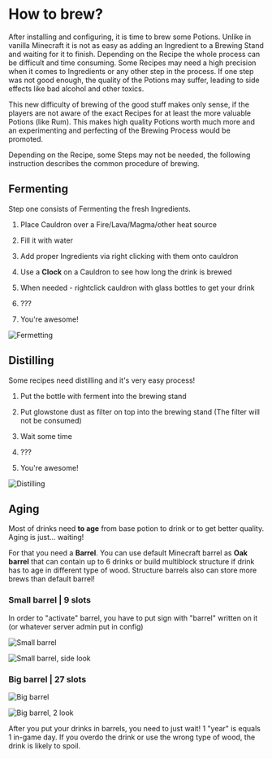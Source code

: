 
# How to brew?

After installing and configuring, it is time to brew some Potions. Unlike in vanilla Minecraft it is not as easy as adding an Ingredient to a Brewing Stand and waiting for it to finish. Depending on the Recipe the whole process can be difficult and time consuming. Some Recipes may need a high precision when it comes to Ingredients or any other step in the process. If one step was not good enough, the quality of the Potions may suffer, leading to side effects like bad alcohol and other toxics.

This new difficulty of brewing of the good stuff makes only sense, if the players are not aware of the exact Recipes for at least the more valuable Potions (like Rum). This makes high quality Potions worth much more and an experimenting and perfecting of the Brewing Process would be promoted.

Depending on the Recipe, some Steps may not be needed, the following instruction describes the common procedure of brewing.

## Fermenting

Step one consists of Fermenting the fresh Ingredients.

1. Place Cauldron over a Fire/Lava/Magma/other heat source

2. Fill it with water

3. Add proper Ingredients via right clicking with them onto cauldron

4. Use a **Clock** on a Cauldron to see how long the drink is brewed

5. When needed - rightclick cauldron with glass bottles to get your drink

6. ???

7. You're awesome!

![Fermetting](https://camo.githubusercontent.com/c5cb7d3fe6ada1cd5fb1bec17d35774ed16ddee4bb39fbc473ef7b062bf34119/687474703a2f2f692e696d6775722e636f6d2f3144636c6e31392e706e67)

## Distilling

Some recipes need distilling and it's very easy process!

1. Put the bottle with ferment into the brewing stand

2. Put glowstone dust as filter on top into the brewing stand (The filter will not be consumed)

3. Wait some time

4. ???

5. You're awesome!

![Distilling](https://camo.githubusercontent.com/ade33c5b2f1ebf5d7d8d9167cd51e10e7d5edead8f2cd1b7b48a70b8b21941a5/687474703a2f2f692e696d6775722e636f6d2f524a4b563958732e706e67)

## Aging

Most of drinks need **to age** from base potion to drink or to get better quality. Aging is just... waiting!

For that you need a **Barrel**. You can use default Minecraft barrel as **Oak barrel** that can contain up to 6 drinks or build multiblock structure if drink has to age in different type of wood. Structure barrels also can store more brews than default barrel!

### Small barrel | 9 slots

In order to "activate" barrel, you have to put sign with "barrel" written on it (or whatever server admin put in config)

![Small barrel](https://camo.githubusercontent.com/91a5735dcfa7bbf4aba6c26edf3fe911ec620646fb812be94dc8a897b7534f76/68747470733a2f2f696d6775722e636f6d2f426b4e736935342e706e67)

![Small barrel, side look](https://camo.githubusercontent.com/9788dbdd8e96f04a5cd63dabd556efc640816806a0fe38b8c131ed0506e20983/68747470733a2f2f696d6775722e636f6d2f4d73706c356e362e706e67)

### Big barrel | 27 slots

![Big barrel](https://camo.githubusercontent.com/5bf4cf08f7f625abe4031cba4da0383dd4f748721b23322da91593072c1043f8/68747470733a2f2f696d6775722e636f6d2f464f72376c4e352e706e67)

![Big barrel, 2 look](https://camo.githubusercontent.com/106931a5179693500c3f9614bcc2290aa299458b2bb9a10354572d9695dab75f/68747470733a2f2f696d6775722e636f6d2f6b336834716a302e706e67)

After you put your drinks in barrels, you need to just wait! 1 "year" is equals 1 in-game day. If you overdo the drink or use the wrong type of wood, the drink is likely to spoil.
